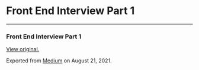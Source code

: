 # Front End Interview Part 1

---

### Front End Interview Part 1

[View original.](https://medium.com/p/6c9e0108852d)

Exported from [Medium](https://medium.com) on August 21, 2021.
